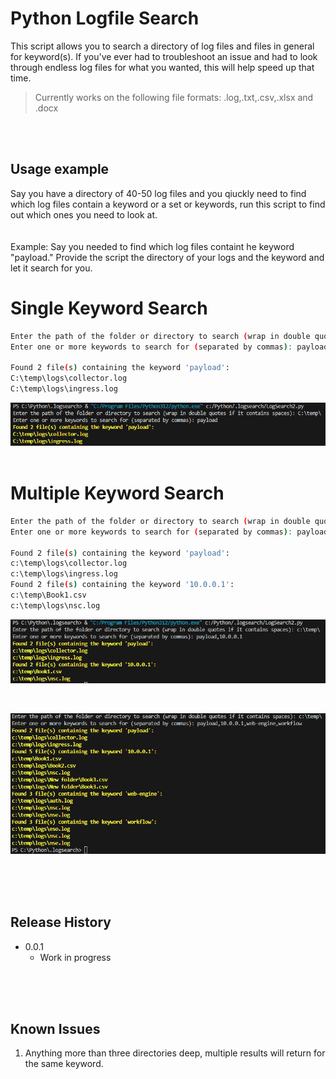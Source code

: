 # Python Logfile Search
This script allows you to search a directory of log files and files in general for keyword(s). If you've ever had to troubleshoot
 an issue and had to look through endless log files for what you wanted, this will help speed up that time.

 > Currently works on the following file formats: .log,.txt,.csv,.xlsx and .docx

<br />
<br />

## Usage example

Say you have a directory of 40-50 log files and you qiuckly need to find which log files contain a keyword or a set or keywords,
run this script to find out which ones you need to look at.  
<br />
<br />
Example:
Say you needed to find which log files containt he keyword "payload." Provide the script the directory of your logs and the keyword
and let it search for you.  

# Single Keyword Search
```sh
Enter the path of the folder or directory to search (wrap in double quotes if it contains spaces): C:\temp\
Enter one or more keywords to search for (separated by commas): payload

Found 2 file(s) containing the keyword 'payload':
C:\temp\logs\collector.log
C:\temp\logs\ingress.log
```
![alt text](https://github.com/rrice2004/Python-/blob/main/LogFile%20Search/images/LogSearch_1.png)
<br />
<br />

# Multiple Keyword Search
```sh
Enter the path of the folder or directory to search (wrap in double quotes if it contains spaces): C:\temp\
Enter one or more keywords to search for (separated by commas): payload,10.0.0.1

Found 2 file(s) containing the keyword 'payload':
c:\temp\logs\collector.log
c:\temp\logs\ingress.log
Found 2 file(s) containing the keyword '10.0.0.1':
c:\temp\Book1.csv
c:\temp\logs\nsc.log
```
![alt text](https://github.com/rrice2004/Python-/blob/main/LogFile%20Search/images/LogSearch_2.png)

<br />

![alt text](https://github.com/rrice2004/Python-/blob/main/LogFile%20Search/images/LogSearch_3.png)

<br />
<br />
<br />

## Release History
* 0.0.1
    * Work in progress

<br />
<br />
<br />

## Known Issues

1. Anything more than three directories deep, multiple results will return for the same keyword.


